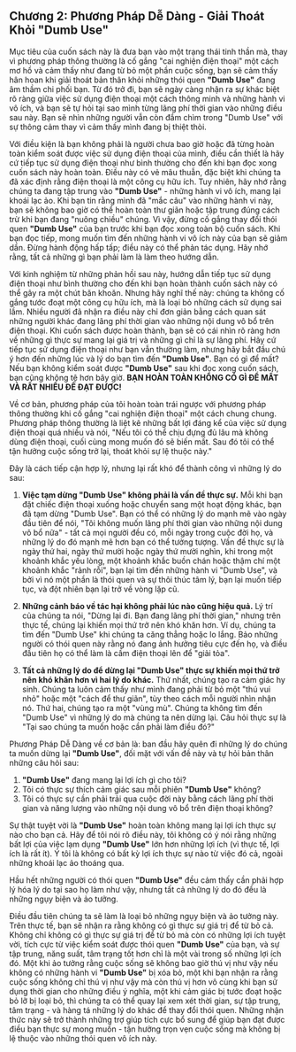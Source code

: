 ## Chương 2: Phương Pháp Dễ Dàng - Giải Thoát Khỏi "Dumb Use"

Mục tiêu của cuốn sách này là đưa bạn vào một trạng thái tinh thần mà, thay vì phương pháp thông thường là cố gắng "cai nghiện điện thoại" một cách mơ hồ và cảm thấy như đang từ bỏ một phần cuộc sống, bạn sẽ cảm thấy hân hoan khi giải thoát bản thân khỏi những thói quen **"Dumb Use"** đang âm thầm chi phối bạn. Từ đó trở đi, bạn sẽ ngày càng nhận ra sự khác biệt rõ ràng giữa việc sử dụng điện thoại một cách thông minh và những hành vi vô ích, và bạn sẽ tự hỏi tại sao mình từng lãng phí thời gian vào những điều sau này. Bạn sẽ nhìn những người vẫn còn đắm chìm trong "Dumb Use" với sự thông cảm thay vì cảm thấy mình đang bị thiệt thòi.

Với điều kiện là bạn không phải là người chưa bao giờ hoặc đã từng hoàn toàn kiểm soát được việc sử dụng điện thoại của mình, điều cần thiết là hãy cứ tiếp tục sử dụng điện thoại như bình thường cho đến khi bạn đọc xong cuốn sách này hoàn toàn. Điều này có vẻ mâu thuẫn, đặc biệt khi chúng ta đã xác định rằng điện thoại là một công cụ hữu ích. Tuy nhiên, hãy nhớ rằng chúng ta đang tập trung vào **"Dumb Use"** - những hành vi vô ích, mang lại khoái lạc ảo. Khi bạn tin rằng mình đã "mắc câu" vào những hành vi này, bạn sẽ không bao giờ có thể hoàn toàn thư giãn hoặc tập trung đúng cách trừ khi bạn đang "nuông chiều" chúng. Vì vậy, đừng cố gắng thay đổi thói quen **"Dumb Use"** của bạn trước khi bạn đọc xong toàn bộ cuốn sách. Khi bạn đọc tiếp, mong muốn tìm đến những hành vi vô ích này của bạn sẽ giảm dần. Đừng hành động hấp tấp; điều này có thể phản tác dụng. Hãy nhớ rằng, tất cả những gì bạn phải làm là làm theo hướng dẫn.

Với kinh nghiệm từ những phản hồi sau này, hướng dẫn tiếp tục sử dụng điện thoại như bình thường cho đến khi bạn hoàn thành cuốn sách này có thể gây ra một chút băn khoăn. Nhưng hãy nghĩ thế này: chúng ta không cố gắng tước đoạt một công cụ hữu ích, mà là loại bỏ những cách sử dụng sai lầm. Nhiều người đã nhận ra điều này chỉ đơn giản bằng cách quan sát những người khác đang lãng phí thời gian vào những nội dung vô bổ trên điện thoại. Khi cuốn sách được hoàn thành, bạn sẽ có cái nhìn rõ ràng hơn về những gì thực sự mang lại giá trị và những gì chỉ là sự lãng phí. Hãy cứ tiếp tục sử dụng điện thoại như bạn vẫn thường làm, nhưng hãy bắt đầu chú ý hơn đến những lúc và lý do bạn tìm đến **"Dumb Use"**. Bạn có gì để mất? Nếu bạn không kiểm soát được **"Dumb Use"** sau khi đọc xong cuốn sách, bạn cũng không tệ hơn bây giờ. **BẠN HOÀN TOÀN KHÔNG CÓ GÌ ĐỂ MẤT VÀ RẤT NHIỀU ĐỂ ĐẠT ĐƯỢC!**

Về cơ bản, phương pháp của tôi hoàn toàn trái ngược với phương pháp thông thường khi cố gắng "cai nghiện điện thoại" một cách chung chung. Phương pháp thông thường là liệt kê những bất lợi đáng kể của việc sử dụng điện thoại quá nhiều và nói, "Nếu tôi có thể chịu đựng đủ lâu mà không dùng điện thoại, cuối cùng mong muốn đó sẽ biến mất. Sau đó tôi có thể tận hưởng cuộc sống trở lại, thoát khỏi sự lệ thuộc này."

Đây là cách tiếp cận hợp lý, nhưng lại rất khó để thành công vì những lý do sau:

1.  **Việc tạm dừng "Dumb Use" không phải là vấn đề thực sự.** Mỗi khi bạn đặt chiếc điện thoại xuống hoặc chuyển sang một hoạt động khác, bạn đã tạm dừng "Dumb Use". Bạn có thể có những lý do mạnh mẽ vào ngày đầu tiên để nói, "Tôi không muốn lãng phí thời gian vào những nội dung vô bổ nữa" - tất cả mọi người đều có, mỗi ngày trong cuộc đời họ, và những lý do đó mạnh mẽ hơn bạn có thể tưởng tượng. Vấn đề thực sự là ngày thứ hai, ngày thứ mười hoặc ngày thứ mười nghìn, khi trong một khoảnh khắc yếu lòng, một khoảnh khắc buồn chán hoặc thậm chí một khoảnh khắc "rảnh rỗi", bạn lại tìm đến những hành vi "Dumb Use", và bởi vì nó một phần là thói quen và sự thôi thúc tâm lý, bạn lại muốn tiếp tục, và đột nhiên bạn lại trở về vòng lặp cũ.

2.  **Những cảnh báo về tác hại không phải lúc nào cũng hiệu quả.** Lý trí của chúng ta nói, "Dừng lại đi. Bạn đang lãng phí thời gian," nhưng trên thực tế, chúng lại khiến mọi thứ trở nên khó khăn hơn. Ví dụ, chúng ta tìm đến "Dumb Use" khi chúng ta căng thẳng hoặc lo lắng. Bảo những người có thói quen này rằng nó đang ảnh hưởng tiêu cực đến họ, và điều đầu tiên họ có thể làm là cầm điện thoại lên để "giải tỏa".

3.  **Tất cả những lý do để dừng lại "Dumb Use" thực sự khiến mọi thứ trở nên khó khăn hơn vì hai lý do khác.** Thứ nhất, chúng tạo ra cảm giác hy sinh. Chúng ta luôn cảm thấy như mình đang phải từ bỏ một "thú vui nhỏ" hoặc một "cách để thư giãn", tùy theo cách mỗi người nhìn nhận nó. Thứ hai, chúng tạo ra một "vùng mù". Chúng ta không tìm đến "Dumb Use" vì những lý do mà chúng ta nên dừng lại. Câu hỏi thực sự là "Tại sao chúng ta muốn hoặc cần phải làm điều đó?"

Phương Pháp Dễ Dàng về cơ bản là: ban đầu hãy quên đi những lý do chúng ta muốn dừng lại **"Dumb Use"**, đối mặt với vấn đề này và tự hỏi bản thân những câu hỏi sau:

1.  **"Dumb Use"** đang mang lại lợi ích gì cho tôi?
2.  Tôi có thực sự thích cảm giác sau mỗi phiên **"Dumb Use"** không?
3.  Tôi có thực sự cần phải trải qua cuộc đời này bằng cách lãng phí thời gian và năng lượng vào những nội dung vô bổ trên điện thoại không?

Sự thật tuyệt vời là **"Dumb Use"** hoàn toàn không mang lại lợi ích thực sự nào cho bạn cả. Hãy để tôi nói rõ điều này, tôi không có ý nói rằng những bất lợi của việc lạm dụng **"Dumb Use"** lớn hơn những lợi ích (vì thực tế, lợi ích là rất ít). Ý tôi là không có bất kỳ lợi ích thực sự nào từ việc đó cả, ngoài những khoái lạc ảo thoáng qua.

Hầu hết những người có thói quen **"Dumb Use"** đều cảm thấy cần phải hợp lý hóa lý do tại sao họ làm như vậy, nhưng tất cả những lý do đó đều là những ngụy biện và ảo tưởng.

Điều đầu tiên chúng ta sẽ làm là loại bỏ những ngụy biện và ảo tưởng này. Trên thực tế, bạn sẽ nhận ra rằng không có gì thực sự giá trị để từ bỏ cả. Không chỉ không có gì thực sự giá trị để từ bỏ mà còn có những lợi ích tuyệt vời, tích cực từ việc kiểm soát được thói quen **"Dumb Use"** của bạn, và sự tập trung, năng suất, tâm trạng tốt hơn chỉ là một vài trong số những lợi ích đó. Một khi ảo tưởng rằng cuộc sống sẽ không bao giờ thú vị như vậy nếu không có những hành vi **"Dumb Use"** bị xóa bỏ, một khi bạn nhận ra rằng cuộc sống không chỉ thú vị như vậy mà còn thú vị hơn vô cùng khi bạn sử dụng thời gian cho những điều ý nghĩa, một khi cảm giác bị tước đoạt hoặc bỏ lỡ bị loại bỏ, thì chúng ta có thể quay lại xem xét thời gian, sự tập trung, tâm trạng - và hàng tá những lý do khác để thay đổi thói quen. Những nhận thức này sẽ trở thành những trợ giúp tích cực bổ sung để giúp bạn đạt được điều bạn thực sự mong muốn - tận hưởng trọn vẹn cuộc sống mà không bị lệ thuộc vào những thói quen vô ích này.